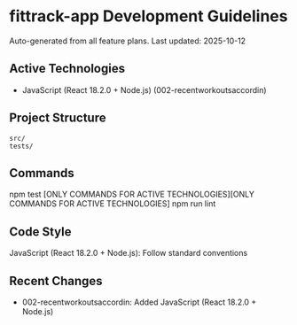 # fittrack-app Development Guidelines

Auto-generated from all feature plans. Last updated: 2025-10-12

## Active Technologies
- JavaScript (React 18.2.0 + Node.js) (002-recentworkoutsaccordin)

## Project Structure
```
src/
tests/
```

## Commands
npm test [ONLY COMMANDS FOR ACTIVE TECHNOLOGIES][ONLY COMMANDS FOR ACTIVE TECHNOLOGIES] npm run lint

## Code Style
JavaScript (React 18.2.0 + Node.js): Follow standard conventions

## Recent Changes
- 002-recentworkoutsaccordin: Added JavaScript (React 18.2.0 + Node.js)

<!-- MANUAL ADDITIONS START -->
<!-- MANUAL ADDITIONS END -->